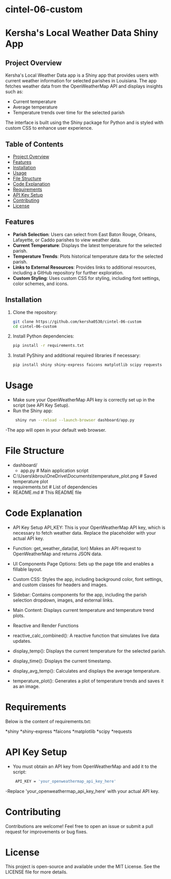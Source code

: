 # cintel-06-custom
# Kersha's Local Weather Data Shiny App

## Project Overview
Kersha's Local Weather Data app is a Shiny app that provides users with current weather information for selected parishes in Louisiana. The app fetches weather data from the OpenWeatherMap API and displays insights such as:

- Current temperature
- Average temperature
- Temperature trends over time for the selected parish

The interface is built using the Shiny package for Python and is styled with custom CSS to enhance user experience.

## Table of Contents
- [Project Overview](#project-overview)
- [Features](#features)
- [Installation](#installation)
- [Usage](#usage)
- [File Structure](#file-structure)
- [Code Explanation](#code-explanation)
- [Requirements](#requirements)
- [API Key Setup](#api-key-setup)
- [Contributing](#contributing)
- [License](#license)

## Features
- **Parish Selection**: Users can select from East Baton Rouge, Orleans, Lafayette, or Caddo parishes to view weather data.
- **Current Temperature**: Displays the latest temperature for the selected parish.
- **Temperature Trends**: Plots historical temperature data for the selected parish.
- **Links to External Resources**: Provides links to additional resources, including a GitHub repository for further exploration.
- **Custom Styling**: Uses custom CSS for styling, including font settings, color schemes, and icons.

## Installation
1. Clone the repository:
   ```bash
   git clone https://github.com/kersha0530/cintel-06-custom
   cd cintel-06-custom
2. Install Python dependencies:
   ```bash
   pip install -r requirements.txt

3. Install PyShiny and additional required libraries if necessary:
   ```bash
   pip install shiny shiny-express faicons matplotlib scipy requests


# Usage
* Make sure your OpenWeatherMap API key is correctly set up in the script (see API Key Setup).
* Run the Shiny app:
  ```bash
   shiny run --reload --launch-browser dashboard/app.py
-The app will open in your default web browser.

# File Structure
- dashboard/
  - app.py              # Main application script
- C:\Users\kbrou\OneDrive\Documents\temperature_plot.png  # Saved temperature plot
- requirements.txt      # List of dependencies
- README.md             # This README file

# Code Explanation
* API Key Setup
API_KEY: This is your OpenWeatherMap API key, which is necessary to fetch weather data. Replace the placeholder with your actual API key.

* Function: get_weather_data(lat, lon)
Makes an API request to OpenWeatherMap and returns JSON data.

* UI Components
Page Options: Sets up the page title and enables a fillable layout.

* Custom CSS: Styles the app, including background color, font settings, and custom classes for headers and images.

* Sidebar: Contains components for the app, including the parish selection dropdown, images, and external links.

* Main Content: Displays current temperature and temperature trend plots.

* Reactive and Render Functions
- reactive_calc_combined(): A reactive function that simulates live data updates.

- display_temp(): Displays the current temperature for the selected parish.

- display_time(): Displays the current timestamp.

- display_avg_temp(): Calculates and displays the average temperature.

- temperature_plot(): Generates a plot of temperature trends and saves it as an image.

# Requirements
Below is the content of requirements.txt:

*shiny
*shiny-express
*faicons
*matplotlib
*scipy
*requests

# API Key Setup
- You must obtain an API key from OpenWeatherMap and add it to the script:
  ```bash
   API_KEY = 'your_openweathermap_api_key_here'
-Replace 'your_openweathermap_api_key_here' with your actual API key.

# Contributing
Contributions are welcome! Feel free to open an issue or submit a pull request for improvements or bug fixes.

# License
This project is open-source and available under the MIT License. See the LICENSE file for more details.







